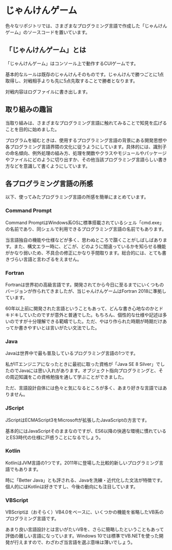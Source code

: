 # じゃんけんゲーム

色々なリポジトリでは、さまざまなプログラミング言語で作成した「じゃんけんゲーム」のソースコードを置いています。

## 「じゃんけんゲーム」とは

「じゃんけんゲーム」はコンソール上で動作するCUIゲームです。

基本的なルールは既存のじゃんけんそのものです。じゃんけんで勝つごとに1点取得し、対戦相手よりも先に5点先取することで勝者となります。

対戦内容はログファイルに書き出します。

## 取り組みの趣旨

当取り組みは、さまざまなプログラミング言語に触れてみることで知見を広げることを目的に始めました。

プログラムを組むときは、使用するプログラミング言語の背景にある開発思想や各プログラミング言語界隈の文化に従うようにしています。具体的には、識別子の命名傾向、例外処理の組み方、処理を関数やクラスやモジュールやパッケージやファイルにどのように切り出すか、その他当該プログラミング言語らしい書き方などを意識して書くようにしています。

## 各プログラミング言語の所感

以下、使ってみたプログラミング言語の所感を簡単にまとめています。

### Command Prompt

Command PromptはWindows系OSに標準搭載されているシェル「cmd.exe」の名前であり、同シェルで利用できるプログラミング言語の名前でもあります。

当言語独自の機能や仕様などが多く、思わぬところで躓くことがしばしばあります。また、構文エラー時に、どこが、どのように間違っているかを知らせる機能がかなり弱いため、不具合の修正にかなり手間取ります。総合的には、とても書きづらい言語と言わざるをえません。

### Fortran

Fortranは世界初の高級言語です。開発されてから今日に至るまでにいくつものバージョンが作られてきましたが、当じゃんけんゲームはFortran 2018に準拠しています。

60年以上前に開発された言語ということもあって、どんな書き心地なのかとドキドキしていたのですが意外と普通でした。もちろん、個性的な仕様や記述は多いのですが十分理解できる範疇でした。ただ、やはり作られた時期が時期だけあってか書きやすいとは言いがたい文法でした。

### Java

Javaは世界中で最も普及しているプログラミング言語の1つです。

私がITエンジニアになったときに最初に取った資格が「Java SE 8 Silver」でしたのでJavaには思い入れがあります。オブジェクト指向プログラミングと、その周辺知識をこの資格勉強を通して学ぶことができました。

ただ、言語設計自体には色々と気になるところが多く、あまり好きな言語ではありません。

### JScript

JScriptはECMAScript3をMicrosoftが拡張したJavaScriptの方言です。

基本的にはJavaScriptそのままなのですが、ES6以降の快適な環境に慣れているとES3時代の仕様に戸惑うことになるでしょう。

### Kotlin

KotlinはJVM言語の1つです。2011年に登場した比較的新しいプログラミング言語でもあります。

時に「Better Java」とも評される、Javaを洗練・近代化した文法が特徴です。個人的にはKotlinは好きですし、今後の動向にも注目しています。

### VBScript

VBScriptは（おそらく）VB4.0をベースに、いくつかの機能を省略したVB系のプログラミング言語です。

あまり良い言語設計とは言いがたいVBを、さらに簡略したということもあって評価の難しい言語になっています。Windows 10では標準でVB.NETを使った開発が行えますので、わざわざ当言語を選ぶ意味は薄いでしょう。
